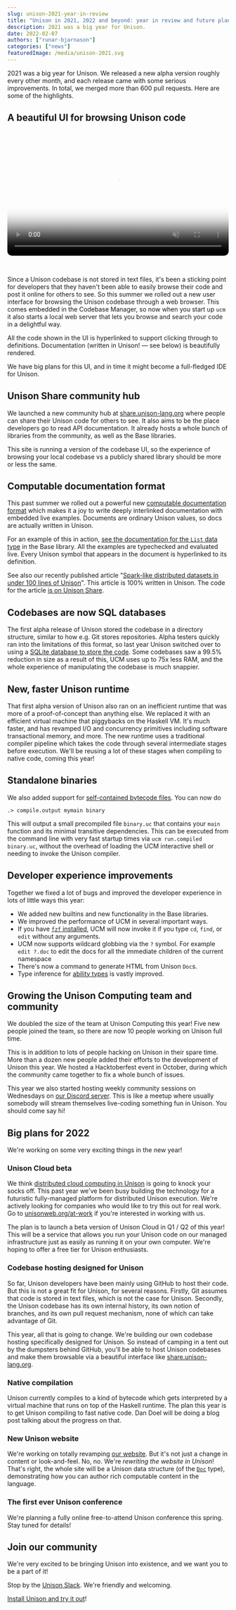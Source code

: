 ```yaml
---
slug: unison-2021-year-in-review
title: "Unison in 2021, 2022 and beyond: year in review and future plans"
description: 2021 was a big year for Unison. 
date: 2022-02-07
authors: ["runar-bjarnason"]
categories: ["news"]
featuredImage: /media/unison-2021.svg
---
```


2021 was a big year for Unison. We released a new alpha version roughly every other month, and each release came with some serious improvements. In total, we merged more than 600 pull requests. Here are some of the highlights.

## A beautiful UI for browsing Unison code

<br />

<video style="border-radius: 10px;" controls muted width="100%" src="/media/feb-2022-unison-local.mp4" poster="/media/feb-2022-unison-local.png"></video>

<br />

Since a Unison codebase is not stored in text files, it's been a sticking point for developers that they haven't been able to easily browse their code and post it online for others to see. So this summer we rolled out a new user interface for browsing the Unison codebase through a web browser. This comes embedded in the Codebase Manager, so now when you start up `ucm` it also starts a local web server that lets you browse and search your code in a delightful way.

All the code shown in the UI is hyperlinked to support clicking through to definitions. Documentation (written in Unison! — see below) is beautifully rendered.

We have big plans for this UI, and in time it might become a full-fledged IDE for Unison.

## Unison Share community hub

We launched a new community hub at [share.unison-lang.org](share.unison-lang.org) where people can share their Unison code for others to see. It also aims to be the place developers go to read API documentation. It already hosts a whole bunch of libraries from the community, as well as the Base libraries.

This site is running a version of the codebase UI, so the experience of browsing your local codebase vs a publicly shared library should be more or less the same.

## Computable documentation format

This past summer we rolled out a powerful new [computable documentation format](https://www.unisonweb.org/docs/documentation) which makes it a joy to write deeply interlinked documentation with embedded live examples. Documents are ordinary Unison values, so docs are actually written in Unison.

For an example of this in action, [see the documentation for the `List` data type](https://share.unison-lang.org/latest/types/unison/base/List) in the Base library. All the examples are typechecked and evaluated live. Every Unison symbol that appears in the document is hyperlinked to its definition.

See also our recently published article "[Spark-like distributed datasets in under 100 lines of Unison](https://www.unison-lang.org/articles/distributed-datasets/)". This article is 100% written in Unison. The code for the article [is on Unison Share](https://share.unison-lang.org/latest/namespaces/unison/website/articles/distributedDatasets).

## Codebases are now SQL databases

The first alpha release of Unison stored the codebase in a directory structure, similar to how e.g. Git stores repositories. Alpha testers quickly ran into the limitations of this format, so last year Unison switched over to using a [SQLite database to store the code](https://github.com/unisonweb/unison/blob/trunk/docs/repoformats/v2.markdown). Some codebases saw a 99.5% reduction in size as a result of this, UCM uses up to 75x less RAM, and the whole experience of manipulating the codebase is much snappier.

## New, faster Unison runtime

That first alpha version of Unison also ran on an inefficient runtime that was more of a proof-of-concept than anything else. We replaced it with an efficient virtual machine that piggybacks on the Haskell VM. It's much faster, and has revamped I/O and concurrency primitives including software transactional memory, and more. The new runtime uses a traditional compiler pipeline which takes the code through several intermediate stages before execution. We'll be reusing a lot of these stages when compiling to native code, coming this year!

## Standalone binaries

We also added support for [self-contained bytecode files](https://twitter.com/pchiusano/status/1470242716688728075). You can now do

```
.> compile.output mymain binary
```

This will output a small precompiled file `binary.uc` that contains your `main` function and its minimal transitive dependencies. This can be executed from the command line with very fast startup times via `ucm run.compiled binary.uc`, without the overhead of loading the UCM interactive shell or needing to invoke the Unison compiler.

## Developer experience improvements

Together we fixed a lot of bugs and improved the developer experience in lots of little ways this year:

* We added new builtins and new functionality in the Base libraries.
* We improved the performance of UCM in several important ways.
* If you have [`fzf` installed](https://github.com/junegunn/fzf), UCM will now invoke it if you type `cd`, `find`, or `edit` without any arguments.
* UCM now supports wildcard globbing via the `?` symbol. For example `edit ?.doc` to edit the docs for all the immediate children of the current namespace
* There's now a command to generate HTML from Unison `Doc`s.
* Type inference for [ability types](https://www.unisonweb.org/docs/abilities/) is vastly improved.

## Growing the Unison Computing team and community

We doubled the size of the team at Unison Computing this year! Five new people joined the team, so there are now 10 people working on Unison full time.

This is in addition to lots of people hacking on Unison in their spare time. More than a dozen new people added their efforts to the development of Unison this year. We hosted a Hacktoberfest event in October, during which the community came together to fix a whole bunch of issues.

This year we also started hosting weekly community sessions on Wednesdays on [our Discord server](https://discord.gg/vNcZ5vAV). This is like a meetup where usually somebody will stream themselves live-coding something fun in Unison. You should come say hi!

## Big plans for 2022

We're working on some very exciting things in the new year!

### Unison Cloud beta

We think [distributed cloud computing in Unison](https://www.unison-lang.org/articles/distributed-datasets/) is going to knock your socks off. This past year we've been busy building the technology for a futuristic fully-managed platform for distributed Unison execution. We're actively looking for companies who would like to try this out for real work. Go to [unisonweb.org/at-work](https://unisonweb.org/at-work) if you're interested in working with us.

The plan is to launch a beta version of Unison Cloud in Q1 / Q2 of this year! This will be a service that allows you run your Unison code on our managed infrastructure just as easily as running it on your own computer. We're hoping to offer a free tier for Unison enthusiasts.

### Codebase hosting designed for Unison

So far, Unison developers have been mainly using GitHub to host their code. But this is not a great fit for Unison, for several reasons. Firstly, Git assumes that code is stored in text files, which is not the case for Unison. Secondly, the Unison codebase has its own internal history, its own notion of branches, and its own pull request mechanism, none of which can take advantage of Git.

This year, all that is going to change. We're building our own codebase hosting specifically designed for Unison. So instead of camping in a tent out by the dumpsters behind GitHub, you'll be able to host Unison codebases and make them browsable via a beautiful interface like [share.unison-lang.org](https://share.unison-lang.org).

### Native compilation

Unison currently compiles to a kind of bytecode which gets interpreted by a virtual machine that runs on top of the Haskell runtime. The plan this year is to get Unison compiling to fast native code. Dan Doel will be doing a blog post talking about the progress on that.

### New Unison website

We're working on totally revamping [our website](https://unisonweb.org). But it's not just a change in content or look-and-feel. No, no. We're _rewriting the website in Unison_! That's right, the whole site will be a Unison data structure (of the [`Doc`](https://share.unison-lang.org/latest/types/unison/base/Doc) type), demonstrating how you can author rich computable content in the language.

### The first ever Unison conference

We're planning a fully online free-to-attend Unison conference this spring. Stay tuned for details!

## Join our community

We're very excited to be bringing Unison into existence, and we want you to be a part of it!

Stop by the [Unison Slack](https://unisonlanguage.slack.com/ssb/redirect). We're friendly and welcoming.

[Install Unison and try it out](https://www.unisonweb.org/docs)!
